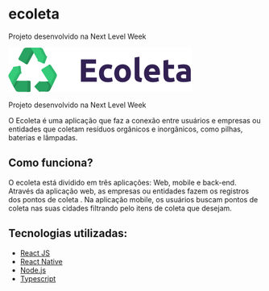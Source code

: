# ecoleta
Projeto desenvolvido na Next Level Week

![](/web/src/assets/logo.svg)

Projeto desenvolvido na Next Level Week



  O Ecoleta é uma aplicação que faz a conexão entre usuários e empresas ou entidades que coletam resíduos orgânicos e inorgânicos, como pilhas, baterias e lâmpadas.
  
## Como funciona?
 
   O ecoleta está dividido em três aplicações: Web, mobile e back-end. 
   Através da aplicação web, as empresas ou entidades fazem os registros dos pontos de coleta . Na aplicação mobile, os usuários buscam pontos de coleta nas suas cidades filtrando pelo itens de coleta que desejam.
   
## Tecnologias utilizadas:

* [React JS](https://pt-br.reactjs.org/)
* [React Native](https://reactnative.dev/)
* [Node.js](https://nodejs.org/en)
* [Typescript](https://www.typescriptlang.org/)
  